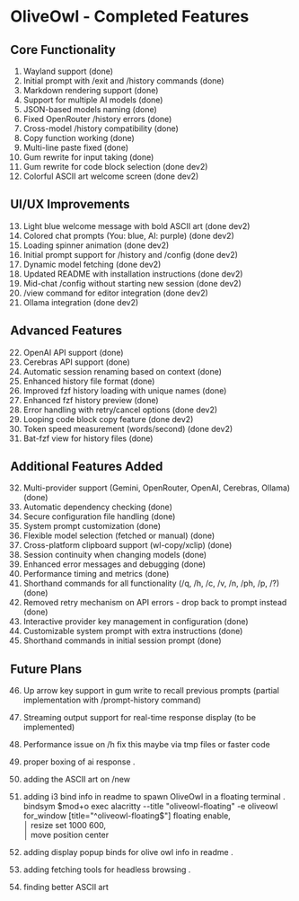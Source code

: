 
# OliveOwl - Completed Features

## Core Functionality
1. Wayland support (done)
2. Initial prompt with /exit and /history commands (done)
3. Markdown rendering support (done)
4. Support for multiple AI models (done)
5. JSON-based models naming (done)
6. Fixed OpenRouter /history errors (done)
7. Cross-model /history compatibility (done)
8. Copy function working (done)
9. Multi-line paste fixed (done)
10. Gum rewrite for input taking (done)
11. Gum rewrite for code block selection (done dev2)
12. Colorful ASCII art welcome screen (done dev2)

## UI/UX Improvements
13. Light blue welcome message with bold ASCII art (done dev2)
14. Colored chat prompts (You: blue, AI: purple) (done dev2)
15. Loading spinner animation (done dev2)
16. Initial prompt support for /history and /config (done dev2)
17. Dynamic model fetching (done dev2)
18. Updated README with installation instructions (done dev2)
19. Mid-chat /config without starting new session (done dev2)
20. /view command for editor integration (done dev2)
21. Ollama integration (done dev2)

## Advanced Features
22. OpenAI API support (done)
23. Cerebras API support (done)
24. Automatic session renaming based on context (done)
25. Enhanced history file format (done)
26. Improved fzf history loading with unique names (done)
27. Enhanced fzf history preview (done)
28. Error handling with retry/cancel options (done dev2)
29. Looping code block copy feature (done dev2)
30. Token speed measurement (words/second) (done dev2)
31. Bat-fzf view for history files (done)

## Additional Features Added
32. Multi-provider support (Gemini, OpenRouter, OpenAI, Cerebras, Ollama) (done)
33. Automatic dependency checking (done)
34. Secure configuration file handling (done)
35. System prompt customization (done)
36. Flexible model selection (fetched or manual) (done)
37. Cross-platform clipboard support (wl-copy/xclip) (done)
38. Session continuity when changing models (done)
39. Enhanced error messages and debugging (done)
40. Performance timing and metrics (done)
41. Shorthand commands for all functionality (/q, /h, /c, /v, /n, /ph, /p, /?) (done)
42. Removed retry mechanism on API errors - drop back to prompt instead (done)
43. Interactive provider key management in configuration (done)
44. Customizable system prompt with extra instructions (done)
45. Shorthand commands in initial session prompt (done)

## Future Plans
46. Up arrow key support in gum write to recall previous prompts (partial implementation with /prompt-history command)
47. Streaming output support for real-time response display (to be implemented)
48. Performance issue on /h fix this maybe via tmp files or faster code 
49. proper boxing of ai response . 
50. adding the ASCII art on /new 
51. adding i3 bind info in readme to spawn OliveOwl in a floating terminal .
       bindsym $mod+o exec alacritty --title "oliveowl-floating" -e oliveowl
 for_window [title="^oliveowl-floating$"] floating enable, \
 │           resize set 1000 600, \
 │           move position center

52. adding display popup binds for olive owl info in readme . 
53. adding fetching tools for headless browsing . 
54. finding better ASCII art 
